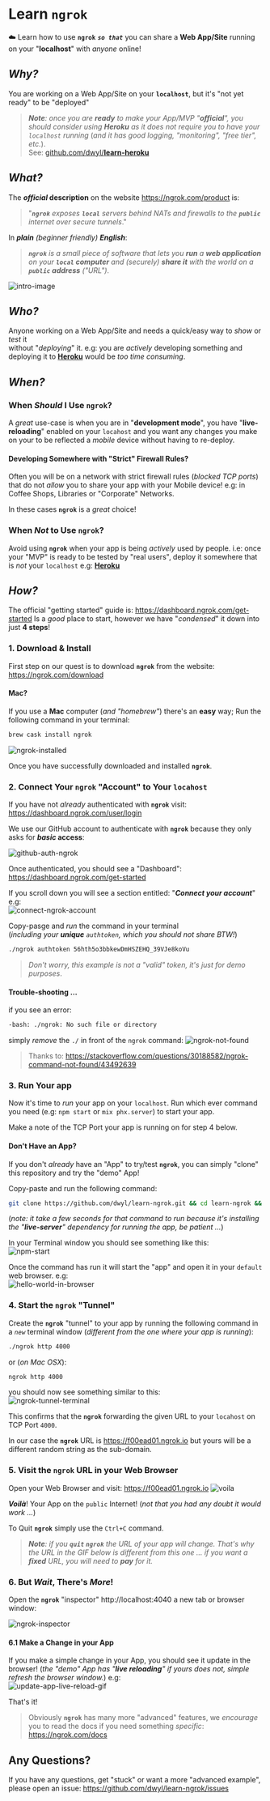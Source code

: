 # Learn `ngrok`

:cloud: Learn how to use **`ngrok`**
***`so that`*** you can share
a **Web App/Site** running on your "**localhost**"
with _anyone_ online!

## _Why?_

You are working on a Web App/Site on your **`localhost`**,
but it's "not yet ready" to be "deployed"

> _**Note**: once you are **ready**
to make your App/MVP "**official**",
you should consider using **Heroku**
as it does not require you to have your `localhost` running_
(_and it has good logging, "monitoring", "free tier", etc._). <br />
See:
[github.com/dwyl/**learn-heroku**](https://github.com/dwyl/learn-heroku)


## _What?_

The **_official_ description**
on the website https://ngrok.com/product is:

> "_**`ngrok`** exposes **`local`** servers behind NATs and firewalls
to the **`public`** internet over secure tunnels_."

In _**plain** (beginner friendly) **English**_:

> _**`ngrok`** is a small piece of software
that lets you **run** a **web application** <br />
on your **`local` computer**
and (securely) **share it** with the world
on a **`public` address** ("URL")_.

![intro-image](https://user-images.githubusercontent.com/194400/37253733-66c637dc-252d-11e8-9083-84a553ba9d24.png)

## _Who?_

Anyone working on a Web App/Site
and needs a quick/easy way to _show_ or _test_ it <br >
without "_deploying_" it. e.g: you are _actively_ developing something
and deploying it to
[**Heroku**](https://github.com/dwyl/learn-heroku)
would be _too time consuming_.


## _When?_

### When _Should_ I Use **`ngrok`**?

A _great_ use-case is when you are in "**development mode**",
you have "**live-reloading**" enabled on your `locahost`
and you want any changes you make on your to be reflected
a _mobile_ device without having to re-deploy.

#### Developing Somewhere with "Strict" Firewall Rules?

Often you will be on a network with strict firewall rules
(_blocked TCP ports_)
that do not _allow_ you to share your app with your Mobile device!
e.g: in Coffee Shops, Libraries or "Corporate" Networks.

In these cases **`ngrok`** is a _great_ choice!

### When _Not_ to Use **`ngrok`**?

Avoid using **`ngrok`** when your app
is being _actively_ used by people.
i.e: once your "MVP" is ready to be tested by "real users",
deploy it somewhere that is _not_ your `localhost`
e.g: [**Heroku**](https://github.com/dwyl/learn-heroku)


## _How?_

The official "getting started" guide is:
https://dashboard.ngrok.com/get-started
Is a _good_ place to start, however we have "_condensed_"
it down into just **4 steps**!

### 1. Download & Install

First step on our quest is to download **`ngrok`** from the website:
https://ngrok.com/download

#### Mac?

If you use a **Mac** computer (_and "homebrew"_)
there's an **easy** way;
Run the following command in your terminal:
```sh
brew cask install ngrok
```
![ngrok-installed](https://user-images.githubusercontent.com/194400/37255696-e7901170-2547-11e8-9086-047db238ee7c.png)


Once you have successfully downloaded and installed **`ngrok`**.




### 2. Connect Your **`ngrok`** "Account" to Your `locahost`

If you have not _already_ authenticated with **`ngrok`**
visit: https://dashboard.ngrok.com/user/login

We use our GitHub account to authenticate with **`ngrok`**
because they only asks for **_basic_ access**:

![github-auth-ngrok](https://user-images.githubusercontent.com/194400/37255798-8d2f9442-2549-11e8-9c6e-ee4cf7af4d86.png)

Once authenticated, you should see a "Dashboard":
https://dashboard.ngrok.com/get-started

If you scroll down you will see a section entitled:
"***Connect your account***"
e.g: <br />
![connect-ngrok-account](https://user-images.githubusercontent.com/194400/37255883-db2b06c6-254a-11e8-8fa2-96f99d07a65e.png)

Copy-pasge and _run_ the command in your terminal <br />
(_including your **unique** `authtoken`,
  which you should not share BTW!_)
```sh
./ngrok authtoken 56hth5o3bbkewDmHSZEHQ_39VJe8koVu
```
> _Don't worry, this example is not a "valid" token,
it's just for demo purposes_.

#### Trouble-shooting  ...

if you see an error:
```sh
-bash: ./ngrok: No such file or directory
```
simply _remove_ the `./` in front of the `ngrok` command:
![ngrok-not-found](https://user-images.githubusercontent.com/194400/37256103-20cbea26-254e-11e8-93f6-14bd79c53721.png)
> Thanks to: https://stackoverflow.com/questions/30188582/ngrok-command-not-found/43492639


### 3. Run Your app

Now it's time to _run_ your app on your `localhost`.
Run which ever command you need (e.g: `npm start` or `mix phx.server`)
to start your app.

Make a note of the TCP Port your app is running on for step 4 below.

#### Don't Have an App?

If you don't _already_ have an "App" to try/test **`ngrok`**,
you can simply "clone" this repository and try the "demo" App!

Copy-paste and run the following command:

```sh
git clone https://github.com/dwyl/learn-ngrok.git && cd learn-ngrok && npm install
```
(_note: it take a few seconds for that command
  to run because it's installing
the "**live-server**" dependency for running the app, be patient ..._)

In your Terminal window you should see something like this:<br />
![npm-start](https://user-images.githubusercontent.com/194400/37256155-b66becde-254e-11e8-8170-e7b6545ef727.png)

Once the command has run it will start the "app"
and open it in your `default` web browser. e.g: <br />
![hello-world-in-browser](https://user-images.githubusercontent.com/194400/37256135-7652625e-254e-11e8-823a-a59ac7c0f128.png)

### 4. Start the **`ngrok`** "Tunnel"

Create the **`ngrok`** "tunnel" to your app
by running the following command
in a _`new`_ terminal window
(_different from the one where your app is running_):
```sh
./ngrok http 4000
```
or (_on Mac OSX_):
```sh
ngrok http 4000
```
you should now see something similar to this: <br />
![ngrok-tunnel-terminal](https://user-images.githubusercontent.com/194400/37256183-2392fa1e-254f-11e8-8a78-40b8c5664819.png)

This confirms that the **`ngrok`** forwarding the given URL
to your `locahost` on TCP Port `4000`.

In our case the **`ngrok`** URL is https://f00ead01.ngrok.io
but yours will be a different random string as the sub-domain.


### 5. Visit the `ngrok` URL in your Web Browser

Open your Web Browser and visit: https://f00ead01.ngrok.io
![voila](https://user-images.githubusercontent.com/194400/37256874-92fad422-2558-11e8-934f-be6e6efcd547.png)


***Voilà***! Your App on the `public` Internet!
(_not that you had any doubt it would work ..._) <br />

To Quit **`ngrok`** simply use the `Ctrl+C` command.

> _**Note**: if you **`quit` `ngrok`**
the URL of your app will change.
That's why the URL in the GIF below
is different from this one ...
if you want a **fixed** URL,
you will need to **pay** for it._

### 6. But _Wait_, There's _More_!

Open the **`ngrok`** "inspector" http://localhost:4040
a new tab or browser window:

![ngrok-inspector](https://user-images.githubusercontent.com/194400/37256355-5cc1f4f0-2551-11e8-86b2-6ed3468012a9.png)

#### 6.1 Make a Change in your App

If you make a simple change in your App,
you should see it update in the browser!
(_the "demo" App has "**live reloading**"
if yours does not, simple refresh the browser window._)
e.g: <br />
![update-app-live-reload-gif](https://user-images.githubusercontent.com/194400/37256787-85f2ac6a-2557-11e8-9a1c-f123647460f2.gif)


That's it!

> Obviously **`ngrok`** has many more "advanced" features,
we _encourage_ you to read the docs
if you need something _specific_: https://ngrok.com/docs


## Any Questions?

If you have any questions, get "stuck"
or want a more "advanced example",
please open an issue: https://github.com/dwyl/learn-ngrok/issues
